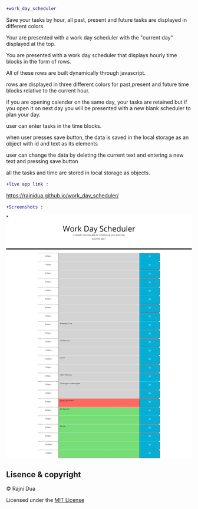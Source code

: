 ``` diff
+work_day_scheduler
```

Save your tasks by hour, all past, present and future tasks are displayed in different colors

Your are presented with a work day scheduler with the "current day" displayed at the top.

You are presented with a work day scheduler that displays hourly time blocks in the form of rows.

All of these rows are built dynamically through javascript.

rows are displayed in three different colors for past,present and future time blocks relative to the current hour.

if you are opening calender on the same day, your tasks are retained but if you open it on next day you will be presented with a new blank scheduler to plan your day.

user can enter tasks in the time blocks.

when user presses save button, the data is saved in the local storage as an object with id and text as its elements

user can change the data by deleting the current text and entering a new text and pressing save button

all the tasks and time are stored in local storage as objects.

``` diff
+live app link :
```
 https://rajnidua.github.io/work_day_scheduler/

``` diff 
+Screenshots :
```
![full screen web capture](assets/images/work_day_scheduler.jpeg)

## Lisence & copyright

&copy;  Rajni Dua

Licensed under the [MIT License](LICENSE)

